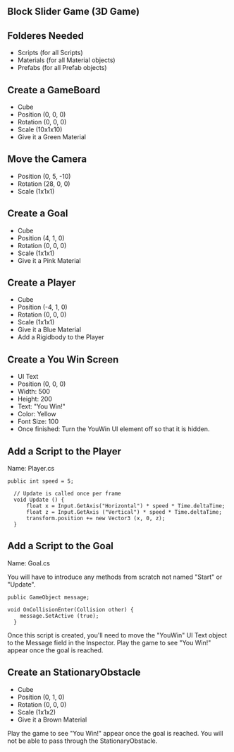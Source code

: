 ## Block Slider Game (3D Game)

## Folderes Needed

- Scripts (for all Scripts)
- Materials (for all Material objects)
- Prefabs (for all Prefab objects)

## Create a GameBoard

- Cube
- Position (0, 0, 0)
- Rotation (0, 0, 0)
- Scale (10x1x10)
- Give it a Green Material

## Move the Camera

- Position (0, 5, -10)
- Rotation (28, 0, 0)
- Scale (1x1x1)

## Create a Goal

- Cube
- Position (4, 1, 0)
- Rotation (0, 0, 0)
- Scale (1x1x1)
- Give it a Pink Material

## Create a Player

- Cube
- Position (-4, 1, 0)
- Rotation (0, 0, 0)
- Scale (1x1x1)
- Give it a Blue Material
- Add a Rigidbody to the Player

## Create a You Win Screen

- UI Text
- Position (0, 0, 0)
- Width: 500
- Height: 200
- Text: "You Win!"
- Color: Yellow
- Font Size: 100
- Once finished: Turn the YouWin UI element off so that it is hidden.

## Add a Script to the Player

Name: Player.cs

    public int speed = 5;

	  // Update is called once per frame
	  void Update () {
		  float x = Input.GetAxis("Horizontal") * speed * Time.deltaTime;
		  float z = Input.GetAxis ("Vertical") * speed * Time.deltaTime;
		  transform.position += new Vector3 (x, 0, z);
	  }
    
## Add a Script to the Goal

Name: Goal.cs

You will have to introduce any methods from scratch not named "Start" or "Update".

  	public GameObject message;

  	void OnCollisionEnter(Collision other) {
	  	message.SetActive (true);
	  }

Once this script is created, you'll need to move the "YouWin" UI Text object to the Message field in the Inspector. Play the game to see "You Win!" appear once the goal is reached.
    
## Create an StationaryObstacle

- Cube
- Position (0, 1, 0)
- Rotation (0, 0, 0)
- Scale (1x1x2)
- Give it a Brown Material

 Play the game to see "You Win!" appear once the goal is reached. You will not be able to pass through the StationaryObstacle.
